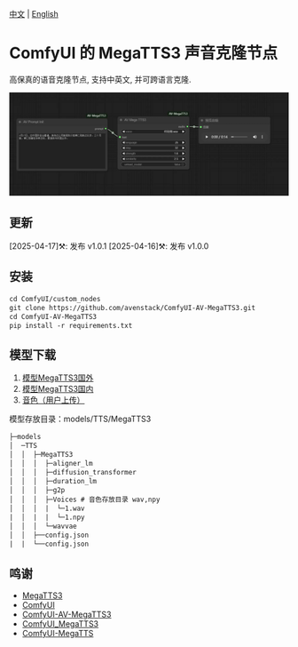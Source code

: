[中文](README-CN.md) | [English](README.md) 

# ComfyUI 的 MegaTTS3 声音克隆节点

高保真的语音克隆节点, 支持中英文, 并可跨语言克隆.

![workflow](example_workflow/workflow.webp)

## 更新

[2025-04-17]⚒️: 发布 v1.0.1
[2025-04-16]⚒️: 发布 v1.0.0

## 安装

```
cd ComfyUI/custom_nodes
git clone https://github.com/avenstack/ComfyUI-AV-MegaTTS3.git
cd ComfyUI-AV-MegaTTS3
pip install -r requirements.txt
```

## 模型下载

1. [模型MegaTTS3国外](https://huggingface.co/ByteDance/MegaTTS3/tree/main)
2. [模型MegaTTS3国内](https://www.modelscope.cn/models/ByteDance/MegaTTS3/files)
3. [音色（用户上传）](https://drive.google.com/drive/folders/1QhcHWcy20JfqWjgqZX1YM3I6i9u4oNlr?usp=sharing)

模型存放目录：models/TTS/MegaTTS3
```
├─models
│  ─TTS
│  │  ├─MegaTTS3
│  │  │  ├─aligner_lm
│  │  │  ├─diffusion_transformer
│  │  │  ├─duration_lm
│  │  │  ├─g2p
│  │  │  ├─Voices # 音色存放目录 wav,npy
│  │  │  |  └─1.wav
|  │  |  |  └─1.npy
│  │  │  └─wavvae
│  │  ├──config.json
|  |  └──config.json
```



## 鸣谢

- [MegaTTS3](https://github.com/bytedance/MegaTTS3)
- [ComfyUI](https://github.com/comfyanonymous/ComfyUI)
- [ComfyUI-AV-MegaTTS3](github.com/avenstack/ComfyUI-AV-MegaTTS3)
- [ComfyUI_MegaTTS3](https://github.com/billwuhao/ComfyUI_MegaTTS3)
- [ComfyUI-MegaTTS](https://github.com/1038lab/ComfyUI-MegaTTS)